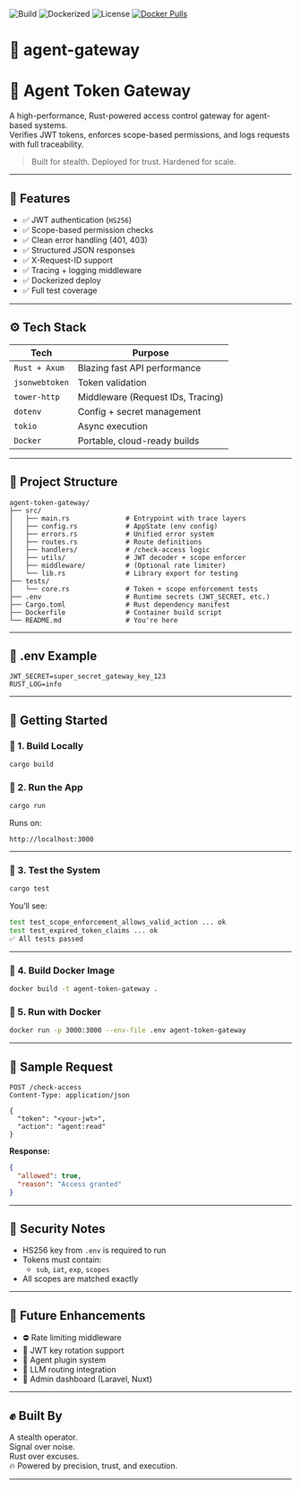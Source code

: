 ![Build](https://img.shields.io/badge/build-passing-brightgreen)
![Dockerized](https://img.shields.io/badge/docker-ready-blue)
![License](https://img.shields.io/badge/license-MIT-lightgrey)
[![Docker Pulls](https://img.shields.io/docker/pulls/cureprotocols/agent-gateway?style=flat-square)](https://hub.docker.com/r/cureprotocols/agent-gateway)

# 🧱 agent-gateway

# 🧱 Agent Token Gateway

A high-performance, Rust-powered access control gateway for agent-based systems.  
Verifies JWT tokens, enforces scope-based permissions, and logs requests with full traceability.

> Built for stealth. Deployed for trust. Hardened for scale.

---

## 🚀 Features

- ✅ JWT authentication (`HS256`)
- ✅ Scope-based permission checks
- ✅ Clean error handling (401, 403)
- ✅ Structured JSON responses
- ✅ X-Request-ID support
- ✅ Tracing + logging middleware
- ✅ Dockerized deploy
- ✅ Full test coverage

---

## ⚙️ Tech Stack

| Tech | Purpose |
|------|---------|
| `Rust + Axum` | Blazing fast API performance |
| `jsonwebtoken` | Token validation |
| `tower-http` | Middleware (Request IDs, Tracing) |
| `dotenv` | Config + secret management |
| `tokio` | Async execution |
| `Docker` | Portable, cloud-ready builds |

---

## 📂 Project Structure

```plaintext
agent-token-gateway/
├── src/
│   ├── main.rs              # Entrypoint with trace layers
│   ├── config.rs            # AppState (env config)
│   ├── errors.rs            # Unified error system
│   ├── routes.rs            # Route definitions
│   ├── handlers/            # /check-access logic
│   ├── utils/               # JWT decoder + scope enforcer
│   ├── middleware/          # (Optional rate limiter)
│   └── lib.rs               # Library export for testing
├── tests/
│   └── core.rs              # Token + scope enforcement tests
├── .env                     # Runtime secrets (JWT_SECRET, etc.)
├── Cargo.toml               # Rust dependency manifest
├── Dockerfile               # Container build script
└── README.md                # You're here
```

---

## 📜 .env Example

```env
JWT_SECRET=super_secret_gateway_key_123
RUST_LOG=info
```

---

## 🔧 Getting Started

### 🔹 1. Build Locally

```bash
cargo build
```

### 🔹 2. Run the App

```bash
cargo run
```

Runs on:  
```
http://localhost:3000
```

---

### 🔹 3. Test the System

```bash
cargo test
```

You’ll see:

```bash
test test_scope_enforcement_allows_valid_action ... ok
test test_expired_token_claims ... ok
✅ All tests passed
```

---

### 🔹 4. Build Docker Image

```bash
docker build -t agent-token-gateway .
```

### 🔹 5. Run with Docker

```bash
docker run -p 3000:3000 --env-file .env agent-token-gateway
```

---

## 🔐 Sample Request

```http
POST /check-access
Content-Type: application/json

{
  "token": "<your-jwt>",
  "action": "agent:read"
}
```

**Response:**

```json
{
  "allowed": true,
  "reason": "Access granted"
}
```

---

## 🧪 Security Notes

- HS256 key from `.env` is required to run
- Tokens must contain:
  - `sub`, `iat`, `exp`, `scopes`
- All scopes are matched exactly

---

## 📌 Future Enhancements

- ⛔ Rate limiting middleware
- 🔄 JWT key rotation support
- 🧩 Agent plugin system
- 🧠 LLM routing integration
- 🧱 Admin dashboard (Laravel, Nuxt)

---

## ✊ Built By

A stealth operator.  
Signal over noise.  
Rust over excuses.  
🔥 Powered by precision, trust, and execution.

---

